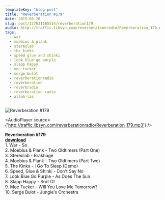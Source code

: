 ```yaml
---
templateKey: "blog-post"
title: "Reverberation #179"
date: 2015-08-26
slug: post/127631165514/reverberation179
audio: http://traffic.libsyn.com/reverberationradio/Reverberation_179.mp3
tags:
  - war
  - moebius & plank
  - stereolab
  - the kinks
  - speed glue and shinki
  - look blue go purple
  - slapp happy
  - moe tucker
  - serge bulot
  - reverberationradio
  - reverberation
  - reverbradio
  - reverberation radio
  - allah-las
---
```


![Reverberation #179](../images/3b3aa565eac9048e2a3808e66b1729c30f84dd14b4d4611a106d37724fc804b0.jpg)

<AudioPlayer source={'http://traffic.libsyn.com/reverberationradio/Reverberation_179.mp3'} />

<p><b>Reverberation #179<br /></b><b><a href="http://traffic.libsyn.com/reverberationradio/Reverberation_179.mp3">download</a><br /></b>&#8203;1. War - So<br />2. Moebius &amp; Plank - Two Oldtimers (Part One)<br />3. Stereolab - Brakhage<br />4. Moebius &amp; Plank - Two Oldtimers (Part Two)<br />5. The Kinks - I Go To Sleep (Demo)<br />6. Speed, Glue &amp; Shinki - Don't Say No<br />7. Look Blue Go Purple - As Does The Sun<br />8. Slapp Happy - Sort Of<br />9. Moe Tucker - Will You Love Me Tomorrow?<br />10. Serge Bulot - Jungle's Orchestra</p>

